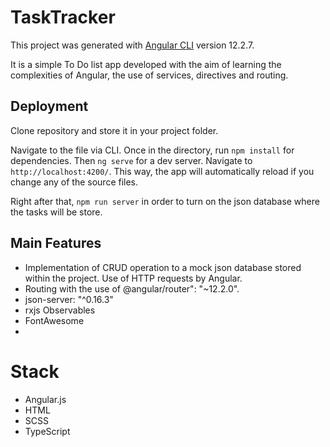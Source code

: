 # TaskTracker

This project was generated with [Angular CLI](https://github.com/angular/angular-cli) version 12.2.7.

It is a simple To Do list app developed with the aim of learning the complexities of Angular, the use of services, directives and routing.

## Deployment 

Clone repository and store it in your project folder.

Navigate to the file via CLI. Once in the directory, run `npm install` for dependencies. Then `ng serve` for a dev server. Navigate to `http://localhost:4200/`. This way, the app will automatically reload if you change any of the source files. 

Right after that, `npm run server` in order to turn on the json database where the tasks will be store. 

## Main Features
 - Implementation of CRUD operation to a mock json database stored within the project. Use of HTTP requests by Angular.
 - Routing with the use of @angular/router": "~12.2.0".
 - json-server: "^0.16.3"
 - rxjs Observables
 - FontAwesome
 - 
# Stack

- Angular.js 
- HTML
- SCSS
- TypeScript



